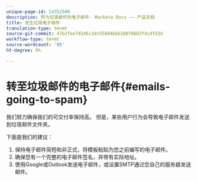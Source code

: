 ```yaml
---
unique-page-id: 14352586
description: 转为垃圾邮件的电子邮件- Marketo Docs —— 产品文档
title: 发生垃圾电子邮件
translation-type: tm+mt
source-git-commit: 47b2fee7d146c3dc558d4bbb10070683f4cdfd3d
workflow-type: tm+mt
source-wordcount: '95'
ht-degree: 0%

---
```



# 转至垃圾邮件的电子邮件{#emails-going-to-spam}

我们努力确保我们的可交付率保持高。 但是，某些用户行为会导致电子邮件发送到垃圾邮件文件夹。

下面是我们的建议：

1. 保持电子邮件简短和非正式，将模板粘贴为您之前编写的电子邮件。
1. 确保您有一个完整的电子邮件签名，并带有实际地址。
1. 使用Google或Outlook发送电子邮件，或设置SMTP通过您自己的服务器发送邮件。

